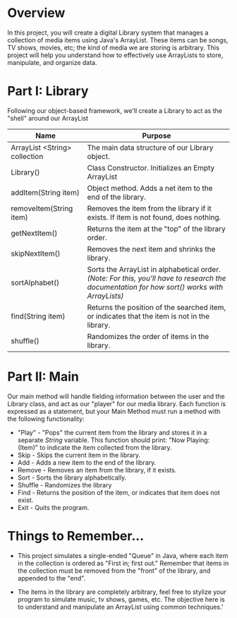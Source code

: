 # Overview
In this project, you will create a digital Library system that manages a collection of media items using Java's ArrayList. These items can be songs, TV shows, movies, etc; the kind of media we are storing is arbitrary. This project will help you understand how to effectively use ArrayLists to store, manipulate, and organize data.

# Part I: Library
Following our object-based framework, we'll create a Library to act as the "shell" around our ArrayList


| Name                            | Purpose                                                                                                                                       |
| ------------------------------- | --------------------------------------------------------------------------------------------------------------------------------------------- |
| ArrayList \<String\> collection | The main data structure of our Library object.                                                                                                |
| Library()                       | Class Constructor. Initializes an Empty ArrayList                                                                                             |
| addItem(String item)            | Object method. Adds a net item to the end of the library.                                                                                     |
| removeItem(String item)         | Removes the item from the library if it exists. If item is not found, does nothing.                                                           |
| getNextItem()                   | Returns the item at the "top" of the library order.                                                                                           |
| skipNextItem()                  | Removes the next item and shrinks the library.                                                                                                |
| sortAlphabet()                  | Sorts the ArrayList in alphabetical order. *(Note: For this, you'll have to research the documentation for how sort() works with ArrayLists)* |
| find(String item)               | Returns the position of the searched item, or indicates that the item is not in the library.                                                  |
| shuffle()                       | Randomizes the order of items in the library.                                                                                                 |
# Part II: Main
Our main method will handle fielding information between the user and the Library class, and act as our "player" for our media library. Each function is expressed as a statement, but your Main Method must run a method with the following functionality:

- "Play" - "Pops" the current item from the library and stores it in a separate *String* variable. This function should print: "Now Playing: (Item)" to indicate the item collected from the library.
- Skip - Skips the current item in the library.
- Add - Adds a new item to the end of the library.
- Remove - Removes an item from the library, if it exists.
- Sort - Sorts the library alphabetically.
- Shuffle - Randomizes the library
- Find - Returns the position of the item, or indicates that item does not exist.
- Exit - Quits the program.

# Things to Remember...
- This project simulates a single-ended "Queue" in Java, where each item in the collection is ordered as "First in; first out." Remember that items in the collection must be removed from the "front" of the library, and appended to the "end".

- The items in the library are completely arbitrary, feel free to stylize your program to simulate music, tv shows, games, etc. The objective here is to understand and manipulate an ArrayList using common techniques.'
